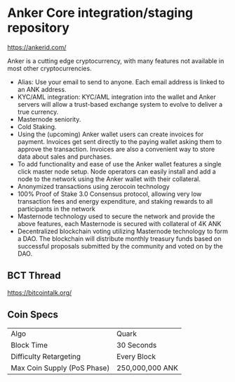 Anker Core integration/staging repository
=====================================
https://ankerid.com/

Anker is a cutting edge cryptocurrency, with many features not available in most other cryptocurrencies.
- Alias: Use your email to send to anyone. Each email address is linked to an ANK address.
- KYC/AML integration: KYC/AML integration into the wallet and Anker servers will allow a trust-based exchange system to evolve to deliver a true currency.
- Masternode seniority.
- Cold Staking.
- Using the (upcoming) Anker wallet users can create invoices for payment. Invoices get sent directly to the paying wallet asking them to approve the transaction. Invoices are also a convenient way to store data about sales and purchases.
- To add functionality and ease of use the Anker wallet features a single click master node setup. Node operators can easily install and add a node to the network using the Anker wallet with their collateral. 
- Anonymized transactions using zerocoin technology
- 100% Proof of Stake 3.0 Consensus protocol, allowing very low transaction fees and energy expenditure, and staking rewards to all participants in the network
- Masternode technology used to secure the network and provide the above features, each Masternode is secured with collateral of 4K ANK
- Decentralized blockchain voting utilizing Masternode technology to form a DAO. The blockchain will distribute monthly treasury funds based on successful proposals submitted by the community and voted on by the DAO.


## BCT Thread ##

https://bitcointalk.org/

## Coin Specs ##
<table>
<tr><td>Algo</td><td>Quark</td></tr>
<tr><td>Block Time</td><td>30 Seconds</td></tr>
<tr><td>Difficulty Retargeting</td><td>Every Block</td></tr>
<tr><td>Max Coin Supply (PoS Phase)</td><td>250,000,000 ANK</td></tr>
</table>

